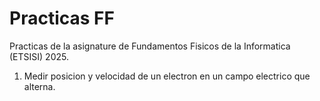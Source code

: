 # Practicas FF
Practicas de la asignature de Fundamentos Fisicos de la Informatica (ETSISI) 2025.

1. Medir posicion y velocidad de un electron en un campo electrico que alterna.